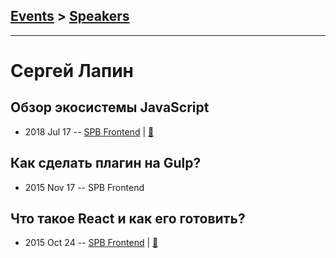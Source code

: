 ## [Events](../README.md) > [Speakers](../speakers.md)
---

# Сергей Лапин

## Обзор экосистемы JavaScript
- 2018 Jul 17 -- [SPB Frontend](https://youtu.be/HHuRlxVX77o?t=26m59s)  | [:notebook:](https://goo.gl/YYvWYR)  
## Как сделать плагин на Gulp?
- 2015 Nov 17 -- SPB Frontend    
## Что такое React и как его готовить?
- 2015 Oct 24 -- [SPB Frontend](https://www.youtube.com/watch?v=vsnvmJ8fnCk&t=228s)  | [:notebook:](http://slides.com/sergeylapin/deck/fullscreen?token=YhozYvuX#/)  
